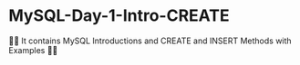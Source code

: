 # MySQL-Day-1-Intro-CREATE

👀👀 It contains MySQL Introductions and CREATE and INSERT Methods with Examples 👀👀

